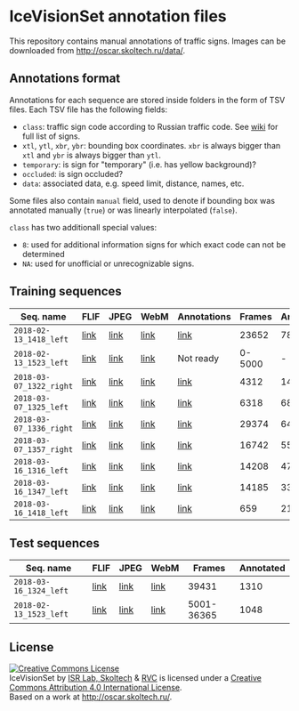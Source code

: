 # IceVisionSet annotation files

This repository contains manual annotations of traffic signs. Images can be
downloaded from http://oscar.skoltech.ru/data/.

## Annotations format

Annotations for each sequence are stored inside folders in the form of TSV files.
Each TSV file has the following fields:
- `class`: traffic sign code according to Russian traffic code. See [wiki] for
full list of signs.
- `xtl`, `ytl`, `xbr`, `ybr`: bounding box coordinates. `xbr` is always bigger than `xtl` and `ybr` is always bigger than `ytl`.
- `temporary`: is sign for "temporary" (i.e. has yellow background)?
- `occluded`: is sign occluded?
- `data`: associated data, e.g. speed limit, distance, names, etc.

Some files also contain `manual` field, used to denote if bounding box was
annotated manually (`true`) or was linearly interpolated (`false`).

`class` has two additionall special values:
- `8`: used for additional information signs for which exact code can not be
determined
- `NA`: used for unofficial or unrecognizable signs.

[wiki]: https://ru.wikipedia.org/wiki/Дорожные_знаки_России

## Training sequences

| Seq. name | FLIF | JPEG | WebM | Annotations | Frames | Annotated |
| --------- | ---- | ---- | ---- | ----------- | ------ | --------- |
| `2018-02-13_1418_left` | [link](http://oscar.skoltech.ru/data/2018-02-13_1418/left.tar) | [link](http://oscar.skoltech.ru/data/2018-02-13_1418/left_jpgs.tar) | [link](http://oscar.skoltech.ru/data/2018-02-13_1418/left.webm) | [link](https://github.com/icevision/annotations/tree/master/training/2018-02-13_1418_left) | 23652 | 788 |
| `2018-02-13_1523_left` | [link](http://oscar.skoltech.ru/data/2018-02-13_1523/left.tar) | [link](http://oscar.skoltech.ru/data/2018-02-13_1523/left_jpgs.tar) | [link](http://oscar.skoltech.ru/data/2018-02-13_1523/left.webm) | Not ready | 0-5000 | - |
| `2018-03-07_1322_right` | [link](http://oscar.skoltech.ru/data/2018-03-07_1322/right.tar) | [link](http://oscar.skoltech.ru/data/2018-03-07_1322/right_jpgs.tar) | [link](http://oscar.skoltech.ru/data/2018-03-07_1322/right.webm) | [link](https://github.com/icevision/annotations/tree/master/training/2018-03-07_1322_right) | 4312 | 145 |
| `2018-03-07_1325_left` | [link](http://oscar.skoltech.ru/data/2018-03-07_1325/left.tar) | [link](http://oscar.skoltech.ru/data/2018-03-07_1325/left_jpgs.tar) | [link](http://oscar.skoltech.ru/data/2018-03-07_1325/left.webm) | [link](https://github.com/icevision/annotations/tree/master/training/2018-03-07_1325_left) | 6318 | 68 |
| `2018-03-07_1336_right` | [link](http://oscar.skoltech.ru/data/2018-03-07_1336/right.tar) | [link](http://oscar.skoltech.ru/data/2018-03-07_1336/right_jpgs.tar) | [link](http://oscar.skoltech.ru/data/2018-03-07_1336/right.webm) | [link](https://github.com/icevision/annotations/tree/master/training/2018-03-07_1336_right) | 29374 | 646 |
| `2018-03-07_1357_right` | [link](http://oscar.skoltech.ru/data/2018-03-07_1357/right.tar) | [link](http://oscar.skoltech.ru/data/2018-03-07_1357/right_jpgs.tar) | [link](http://oscar.skoltech.ru/data/2018-03-07_1357/right.webm) | [link](https://github.com/icevision/annotations/tree/master/training/2018-03-07_1357_right) | 16742 | 557 |
| `2018-03-16_1316_left` | [link](http://oscar.skoltech.ru/data/2018-03-16_1316/left.tar) | [link](http://oscar.skoltech.ru/data/2018-03-16_1316/left_jpgs.tar) | [link](http://oscar.skoltech.ru/data/2018-03-16_1316/left.webm) | [link](https://github.com/icevision/annotations/tree/master/training/2018-03-16_1316_left) | 14208 | 474 |
| `2018-03-16_1347_left` | [link](http://oscar.skoltech.ru/data/2018-03-16_1347/left.tar) | [link](http://oscar.skoltech.ru/data/2018-03-16_1347/left_jpgs.tar) | [link](http://oscar.skoltech.ru/data/2018-03-16_1347/left.webm) | [link](https://github.com/icevision/annotations/tree/master/training/2018-03-16_1347_left) | 14185 | 332 |
| `2018-03-16_1418_left` | [link](http://oscar.skoltech.ru/data/2018-03-16_1418/left.tar) | [link](http://oscar.skoltech.ru/data/2018-03-16_1418/left_jpgs.tar) | [link](http://oscar.skoltech.ru/data/2018-03-16_1418/left.webm) | [link](https://github.com/icevision/annotations/tree/master/training/2018-03-16_1418_left) | 659 | 21 |

## Test sequences

| Seq. name | FLIF | JPEG | WebM | Frames | Annotated |
| --------- | ---- | ---- | ---- | ------ | --------- |
| `2018-03-16_1324_left` | [link](http://oscar.skoltech.ru/data/2018-03-16_1324/left.tar) | [link](http://oscar.skoltech.ru/data/2018-03-16_1324/left_jpgs.tar) | [link](http://oscar.skoltech.ru/data/2018-03-16_1324/left.webm) | 39431 | 1310 |
| `2018-02-13_1523_left` | [link](http://oscar.skoltech.ru/data/2018-02-13_1523/left.tar) | [link](http://oscar.skoltech.ru/data/2018-02-13_1523/left_jpgs.tar) | [link](http://oscar.skoltech.ru/data/2018-02-13_1523/left.webm) | 5001-36365 | 1048 |

## License
<a rel="license" href="http://creativecommons.org/licenses/by/4.0/"><img alt="Creative Commons License" style="border-width:0" src="https://i.creativecommons.org/l/by/4.0/88x31.png" /></a><br /><span xmlns:dct="http://purl.org/dc/terms/" href="http://purl.org/dc/dcmitype/Dataset" property="dct:title" rel="dct:type">IceVisionSet</span> by <span xmlns:cc="http://creativecommons.org/ns#" property="cc:attributionName"><a href="https://www.skoltech.ru/">ISR Lab, Skoltech</a> & <a href="https://www.rvc.ru/">RVC</a></span> is licensed under a <a rel="license" href="http://creativecommons.org/licenses/by/4.0/">Creative Commons Attribution 4.0 International License</a>.<br />Based on a work at <a xmlns:dct="http://purl.org/dc/terms/" href="http://oscar.skoltech.ru" rel="dct:source">http://oscar.skoltech.ru/</a>.

